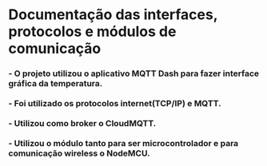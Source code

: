 # Documentação das interfaces, protocolos e módulos de comunicação

<h3>- O projeto utilizou o aplicativo MQTT Dash para fazer interface gráfica da temperatura. 
<br><br>
- Foi utilizado os protocolos internet(TCP/IP) e MQTT.
<br><br>
- Utilizou como broker o CloudMQTT.  
<br><br>
- Utilizou o módulo tanto para ser microcontrolador e para comunicação wireless o NodeMCU.
</h3>

